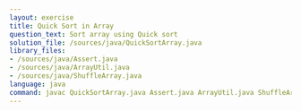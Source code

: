 ```yaml
---
layout: exercise
title: Quick Sort in Array
question_text: Sort array using Quick sort
solution_file: /sources/java/QuickSortArray.java
library_files:
- /sources/java/Assert.java
- /sources/java/ArrayUtil.java
- /sources/java/ShuffleArray.java
language: java
command: javac QuickSortArray.java Assert.java ArrayUtil.java ShuffleArray.java && java QuickSortArray
---
```

